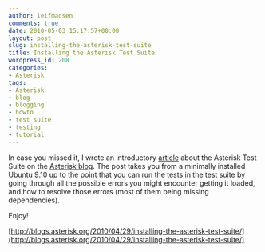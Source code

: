```yaml
---
author: leifmadsen
comments: true
date: 2010-05-03 15:17:57+00:00
layout: post
slug: installing-the-asterisk-test-suite
title: Installing the Asterisk Test Suite
wordpress_id: 208
categories:
- Asterisk
tags:
- Asterisk
- blog
- blogging
- howto
- test suite
- testing
- tutorial
---
```


In case you missed it, I wrote an introductory [article](http://blogs.asterisk.org/2010/04/29/installing-the-asterisk-test-suite/) about the Asterisk Test Suite on the [Asterisk blog](http://blogs.asterisk.org). The post takes you from a minimally installed Ubuntu 9.10 up to the point that you can run the tests in the test suite by going through all the possible errors you might encounter getting it loaded, and how to resolve those errors (most of them being missing dependencies).

Enjoy!

[http://blogs.asterisk.org/2010/04/29/installing-the-asterisk-test-suite/](http://blogs.asterisk.org/2010/04/29/installing-the-asterisk-test-suite/)
